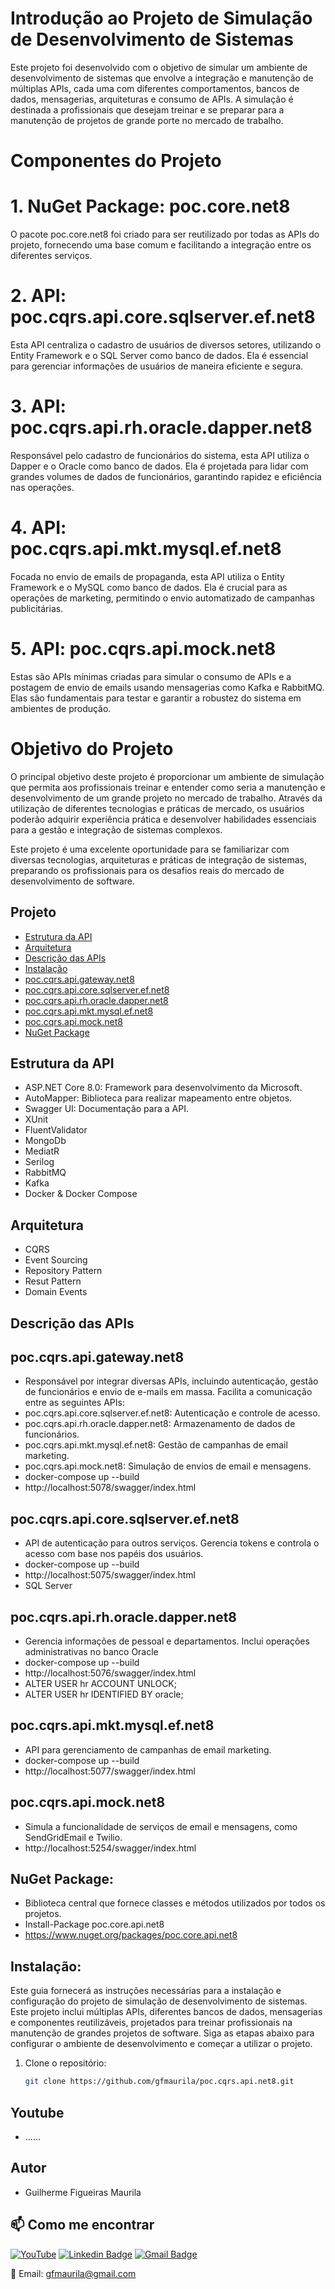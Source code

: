 # Introdução ao Projeto de Simulação de Desenvolvimento de Sistemas

Este projeto foi desenvolvido com o objetivo de simular um ambiente de desenvolvimento de sistemas que envolve a integração e manutenção de múltiplas APIs, cada uma com diferentes comportamentos, bancos de dados, mensagerias, arquiteturas e consumo de APIs. A simulação é destinada a profissionais que desejam treinar e se preparar para a manutenção de projetos de grande porte no mercado de trabalho.

# Componentes do Projeto

# 1. NuGet Package: poc.core.net8
O pacote poc.core.net8 foi criado para ser reutilizado por todas as APIs do projeto, fornecendo uma base comum e facilitando a integração entre os diferentes serviços.

# 2. API: poc.cqrs.api.core.sqlserver.ef.net8
Esta API centraliza o cadastro de usuários de diversos setores, utilizando o Entity Framework e o SQL Server como banco de dados. Ela é essencial para gerenciar informações de usuários de maneira eficiente e segura.

# 3. API: poc.cqrs.api.rh.oracle.dapper.net8
Responsável pelo cadastro de funcionários do sistema, esta API utiliza o Dapper e o Oracle como banco de dados. Ela é projetada para lidar com grandes volumes de dados de funcionários, garantindo rapidez e eficiência nas operações.

# 4. API: poc.cqrs.api.mkt.mysql.ef.net8
Focada no envio de emails de propaganda, esta API utiliza o Entity Framework e o MySQL como banco de dados. Ela é crucial para as operações de marketing, permitindo o envio automatizado de campanhas publicitárias.

# 5. API: poc.cqrs.api.mock.net8

Estas são APIs mínimas criadas para simular o consumo de APIs e a postagem de envio de emails usando mensagerias como Kafka e RabbitMQ. Elas são fundamentais para testar e garantir a robustez do sistema em ambientes de produção.

# Objetivo do Projeto

O principal objetivo deste projeto é proporcionar um ambiente de simulação que permita aos profissionais treinar e entender como seria a manutenção e desenvolvimento de um grande projeto no mercado de trabalho. Através da utilização de diferentes tecnologias e práticas de mercado, os usuários poderão adquirir experiência prática e desenvolver habilidades essenciais para a gestão e integração de sistemas complexos.

Este projeto é uma excelente oportunidade para se familiarizar com diversas tecnologias, arquiteturas e práticas de integração de sistemas, preparando os profissionais para os desafios reais do mercado de desenvolvimento de software.


## Projeto

- [Estrutura da API](#Estrutura-da-API)
- [Arquitetura](#Arquitetura)
- [Descrição das APIs](#Descrição-das-APIs)
- [Instalação](#Instalação)
- [poc.cqrs.api.gateway.net8](#poc.cqrs.api.gateway.net8)
- [poc.cqrs.api.core.sqlserver.ef.net8](#poc.cqrs.api.core.sqlserver.ef.net8)
- [poc.cqrs.api.rh.oracle.dapper.net8](#poc.cqrs.api.rh.oracle.dapper.net8)
- [poc.cqrs.api.mkt.mysql.ef.net8](#poc.cqrs.api.mkt.mysql.ef.net8)
- [poc.cqrs.api.mock.net8](#poc.cqrs.api.mock.net8)
- [NuGet Package](#NuGet-Package)



## Estrutura da API
- ASP.NET Core 8.0: Framework para desenvolvimento da Microsoft.
- AutoMapper: Biblioteca para realizar mapeamento entre objetos.
- Swagger UI: Documentação para a API.
- XUnit
- FluentValidator
- MongoDb
- MediatR
- Serilog
- RabbitMQ
- Kafka
- Docker & Docker Compose

## Arquitetura
- CQRS
- Event Sourcing
- Repository Pattern
- Resut Pattern
- Domain Events

## Descrição das APIs

## poc.cqrs.api.gateway.net8
- Responsável por integrar diversas APIs, incluindo autenticação, gestão de funcionários e envio de e-mails em massa. Facilita a comunicação entre as seguintes APIs:
- poc.cqrs.api.core.sqlserver.ef.net8: Autenticação e controle de acesso.
- poc.cqrs.api.rh.oracle.dapper.net8: Armazenamento de dados de funcionários.
- poc.cqrs.api.mkt.mysql.ef.net8: Gestão de campanhas de email marketing.
- poc.cqrs.api.mock.net8: Simulação de envios de email e mensagens.
- docker-compose up --build
- http://localhost:5078/swagger/index.html


## poc.cqrs.api.core.sqlserver.ef.net8
- API de autenticação para outros serviços. Gerencia tokens e controla o acesso com base nos papéis dos usuários.
- docker-compose up --build
- http://localhost:5075/swagger/index.html
- SQL Server


## poc.cqrs.api.rh.oracle.dapper.net8
- Gerencia informações de pessoal e departamentos. Inclui operações administrativas no banco Oracle
- docker-compose up --build
- http://localhost:5076/swagger/index.html
- ALTER USER hr ACCOUNT UNLOCK;
- ALTER USER hr IDENTIFIED BY oracle;

## poc.cqrs.api.mkt.mysql.ef.net8
- API para gerenciamento de campanhas de email marketing.
- docker-compose up --build
- http://localhost:5077/swagger/index.html

## poc.cqrs.api.mock.net8
- Simula a funcionalidade de serviços de email e mensagens, como SendGridEmail e Twilio.
- http://localhost:5254/swagger/index.html

## NuGet Package:
- Biblioteca central que fornece classes e métodos utilizados por todos os projetos.
- Install-Package poc.core.api.net8
- https://www.nuget.org/packages/poc.core.api.net8


## Instalação:

Este guia fornecerá as instruções necessárias para a instalação e configuração do projeto de simulação de desenvolvimento de sistemas. Este projeto inclui múltiplas APIs, diferentes bancos de dados, mensagerias e componentes reutilizáveis, projetados para treinar profissionais na manutenção de grandes projetos de software. Siga as etapas abaixo para configurar o ambiente de desenvolvimento e começar a utilizar o projeto.

1. Clone o repositório:
    ```bash
    git clone https://github.com/gfmaurila/poc.cqrs.api.net8.git
    ``` 

## Youtube
- ......

## Autor

- Guilherme Figueiras Maurila

## 📫 Como me encontrar
[![YouTube](https://img.shields.io/badge/YouTube-FF0000?style=for-the-badge&logo=youtube&logoColor=white)](https://www.youtube.com/channel/UCjy19AugQHIhyE0Nv558jcQ)
[![Linkedin Badge](https://img.shields.io/badge/-Guilherme_Figueiras_Maurila-blue?style=flat-square&logo=Linkedin&logoColor=white&link=https://www.linkedin.com/in/guilherme-maurila)](https://www.linkedin.com/in/guilherme-maurila)
[![Gmail Badge](https://img.shields.io/badge/-gfmaurila@gmail.com-c14438?style=flat-square&logo=Gmail&logoColor=white&link=mailto:gfmaurila@gmail.com)](mailto:gfmaurila@gmail.com)

📧 Email: gfmaurila@gmail.com


